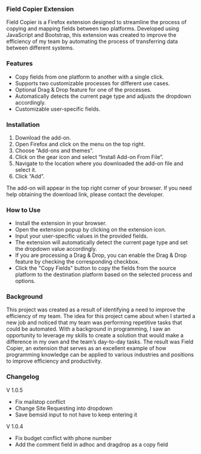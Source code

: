 
### Field Copier Extension
Field Copier is a Firefox extension designed to streamline the process of copying and mapping fields between two platforms. Developed using JavaScript and Bootstrap, this extension was created to improve the efficiency of my team by automating the process of transferring data between different systems.

### Features
 - Copy fields from one platform to another with a single click.
 - Supports two customizable processes for different use cases.
 - Optional Drag & Drop feature for one of the processes.
 - Automatically detects the current page type and adjusts the dropdown accordingly.
 - Customizable user-specific fields.

### Installation
1.  Download the add-on.
2.  Open Firefox and click on the menu on the top right.
3.  Choose “Add-ons and themes”.
4.  Click on the gear icon and select “Install Add-on From File”.
5.  Navigate to the location where you downloaded the add-on file and select it.
6.  Click “Add”.

The add-on will appear in the top right corner of your browser. If you need help obtaining the download link, please contact the developer.

### How to Use

 - Install the extension in your browser.
 - Open the extension popup by clicking on the extension icon.
 - Input your user-specific values in the provided fields.
 - The extension will automatically detect the current page type and set the dropdown value accordingly.
 - If you are processing a Drag & Drop, you can enable the Drag & Drop feature by checking the corresponding checkbox.
 - Click the "Copy Fields" button to copy the fields from the source platform to the destination platform based on the selected process and options.

### Background
This project was created as a result of identifying a need to improve the efficiency of my team. The idea for this project came about when I started a new job and noticed that my team was performing repetitive tasks that could be automated. With a background in programming, I saw an opportunity to leverage my skills to create a solution that would make a difference in my own and the team’s day-to-day tasks. The result was Field Copier, an extension that serves as an excellent example of how programming knowledge can be applied to various industries and positions to improve efficiency and productivity.

### Changelog
V 1.0.5
- Fix mailstop conflict
- Change Site Requesting into dropdown
- Save bemsid input to not have to keep entering it

V 1.0.4
- Fix budget conflict with phone number
- Add the comment field in adhoc and dragdrop as a copy field